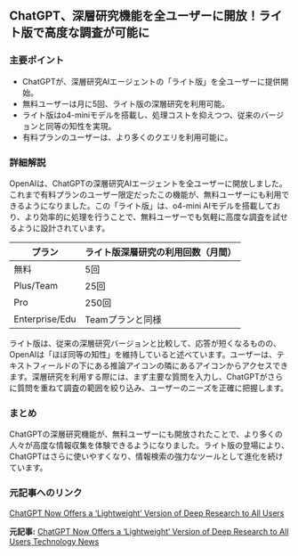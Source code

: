 ## ChatGPT、深層研究機能を全ユーザーに開放！ライト版で高度な調査が可能に

### 主要ポイント

* ChatGPTが、深層研究AIエージェントの「ライト版」を全ユーザーに提供開始。
* 無料ユーザーは月に5回、ライト版の深層研究を利用可能。
* ライト版はo4-miniモデルを搭載し、処理コストを抑えつつ、従来のバージョンと同等の知性を実現。
* 有料プランのユーザーは、より多くのクエリを利用可能に。

### 詳細解説

OpenAIは、ChatGPTの深層研究AIエージェントを全ユーザーに開放しました。これまで有料プランのユーザー限定だったこの機能が、無料ユーザーにも利用できるようになりました。この「ライト版」は、o4-mini AIモデルを搭載しており、より効率的に処理を行うことで、無料ユーザーでも気軽に高度な調査を試せるように設計されています。

| プラン | ライト版深層研究の利用回数（月間） |
| ------------- | ---------------------------------- |
| 無料 | 5回 |
| Plus/Team | 25回 |
| Pro | 250回 |
| Enterprise/Edu | Teamプランと同様 |

ライト版は、従来の深層研究バージョンと比較して、応答が短くなるものの、OpenAIは「ほぼ同等の知性」を維持していると述べています。ユーザーは、テキストフィールドの下にある推論アイコンの隣にあるアイコンからアクセスできます。深層研究を利用する際には、まず主要な質問を入力し、ChatGPTがさらに質問を重ねて調査の範囲を絞り込み、ユーザーのニーズを正確に把握します。

### まとめ

ChatGPTの深層研究機能が、無料ユーザーにも開放されたことで、より多くの人々が高度な情報収集を体験できるようになりました。ライト版の登場により、ChatGPTはさらに使いやすくなり、情報検索の強力なツールとして進化を続けています。

### 元記事へのリンク

[ChatGPT Now Offers a ‘Lightweight’ Version of Deep Research to All Users](https://www.gadgets360.com/ai/news/chatgpt-deep-research-lightweight-version-openai-free-users-queries-limit-features-4019771)


**元記事:** [ChatGPT Now Offers a ‘Lightweight’ Version of Deep Research to All Users Technology News](https://www.gadgets360.com/ai/news/openai-chatgpt-deep-research-lightweight-version-expansion-free-8275540)
